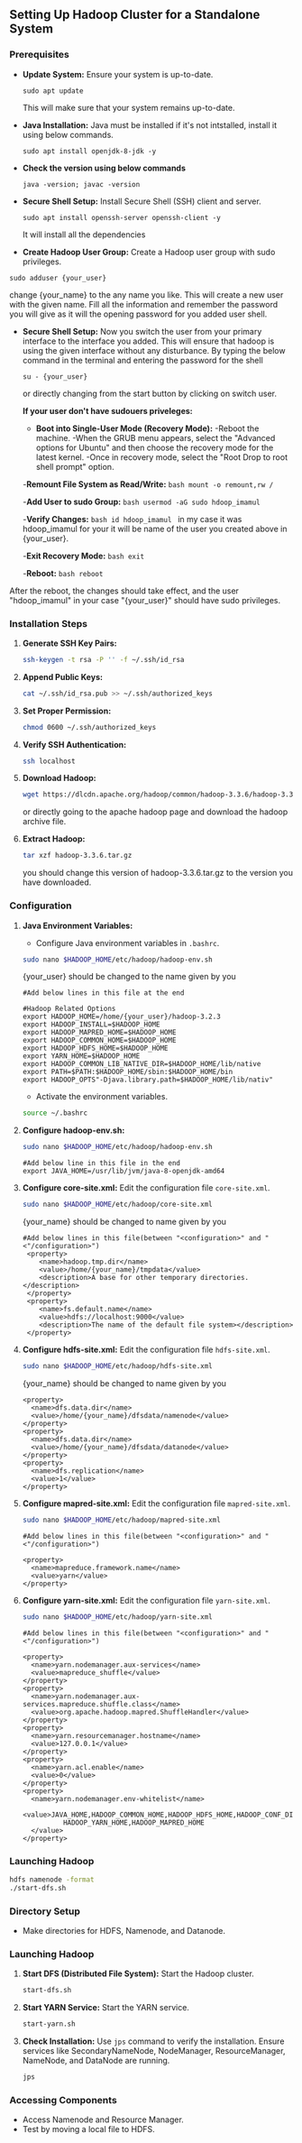 ## Setting Up Hadoop Cluster for a Standalone System

### Prerequisites
- **Update System:** Ensure your system is up-to-date.
  ```
  sudo apt update
  ```
  This will make sure that your system remains up-to-date.
  
- **Java Installation:** Java must be installed if it's not intstalled, install it using below commands.
  ```
  sudo apt install openjdk-8-jdk -y
  ```
  
- **Check the version using below commands** 
  ```
  java -version; javac -version
  ```
  
- **Secure Shell Setup:** Install Secure Shell (SSH) client and server.
  ```
  sudo apt install openssh-server openssh-client -y
  ```
  It will install all the dependencies
  
- **Create Hadoop User Group:** Create a Hadoop user group with sudo privileges.
```
sudo adduser {your_user}
```
change {your_name} to the any name you like. This will create a new user with the given name.
Fill all the information and remember the password you will give as it will the opening password for you added user shell.

- **Secure Shell Setup:** Now you switch the user from your primary interface to the interface you added.
 This will ensure that hadoop is using the given interface without any disturbance.
 By typing the below command in the terminal and entering the password for the shell
  ```
  su - {your_user}
  ```
  
  or directly changing from the start button by clicking on switch user.
  
  **If your user don't have sudouers priveleges:**
  
    - **Boot into Single-User Mode (Recovery Mode):**
        -Reboot the machine.
        -When the GRUB menu appears, select the "Advanced options for Ubuntu" and then choose the recovery mode for             the latest kernel.
        -Once in recovery mode, select the "Root Drop to root shell prompt" option.
      
    -**Remount File System as Read/Write:**
        ```bash
        mount -o remount,rw /
        ```
  
    -**Add User to sudo Group:**
        ```bash
        usermod -aG sudo hdoop_imamul
        ```
  
    -**Verify Changes:**
        ```bash
        id hdoop_imamul
        ```
    in my case it was hdoop_imamul for your it will be name of the user you created above in {your_user}.
  
    -**Exit Recovery Mode:**
        ```bash
        exit
        ```
  
    -**Reboot:**
        ```bash
        reboot
        ```
  
After the reboot, the changes should take effect, and the user "hdoop_imamul" in your case "{your_user}" should have sudo privileges.
  

### Installation Steps
1. **Generate SSH Key Pairs:**
    ```bash
    ssh-keygen -t rsa -P '' -f ~/.ssh/id_rsa
    ```

2. **Append Public Keys:**
    ```bash
    cat ~/.ssh/id_rsa.pub >> ~/.ssh/authorized_keys
    ```

3. **Set Proper Permission:**
    ```bash
    chmod 0600 ~/.ssh/authorized_keys
    ```
    
3. **Verify SSH Authentication:**
    ```bash
    ssh localhost
    ```

4. **Download Hadoop:**
    ```bash
    wget https://dlcdn.apache.org/hadoop/common/hadoop-3.3.6/hadoop-3.3.6.tar.gz
    ```
    or directly going to the apache hadoop page and download the hadoop archive file.

5. **Extract Hadoop:**
    ```bash
    tar xzf hadoop-3.3.6.tar.gz
    ```
    you should change this version of hadoop-3.3.6.tar.gz to the version you have downloaded.    

### Configuration
1. **Java Environment Variables:**
    - Configure Java environment variables in `.bashrc`.
    ```bash
    sudo nano $HADOOP_HOME/etc/hadoop/hadoop-env.sh
    ```
    {your_user} should be changed to the name given by you
    ```nano
    #Add below lines in this file at the end  

    #Hadoop Related Options
    export HADOOP_HOME=/home/{your_user}/hadoop-3.2.3
    export HADOOP_INSTALL=$HADOOP_HOME
    export HADOOP_MAPRED_HOME=$HADOOP_HOME
    export HADOOP_COMMON_HOME=$HADOOP_HOME
    export HADOOP_HDFS_HOME=$HADOOP_HOME
    export YARN_HOME=$HADOOP_HOME
    export HADOOP_COMMON_LIB_NATIVE_DIR=$HADOOP_HOME/lib/native
    export PATH=$PATH:$HADOOP_HOME/sbin:$HADOOP_HOME/bin
    export HADOOP_OPTS"-Djava.library.path=$HADOOP_HOME/lib/nativ"
    ```
    - Activate the environment variables.
     ```bash
     source ~/.bashrc
     ```

2. **Configure hadoop-env.sh:**
    ```bash
    sudo nano $HADOOP_HOME/etc/hadoop/hadoop-env.sh
    ```
    ```nano
    #Add below line in this file in the end
    export JAVA_HOME=/usr/lib/jvm/java-8-openjdk-amd64
    ```
3. **Configure core-site.xml:**
    Edit the configuration file `core-site.xml`.
    ```bash
    sudo nano $HADOOP_HOME/etc/hadoop/core-site.xml
    ```
    {your_name} should be changed to name given by you
    ```nano
    #Add below lines in this file(between "<configuration>" and "<"/configuration>")
     <property>
        <name>hadoop.tmp.dir</name>
        <value>/home/{your_name}/tmpdata</value>
        <description>A base for other temporary directories.</description>
     </property>
     <property>
        <name>fs.default.name</name>
        <value>hdfs://localhost:9000</value>
        <description>The name of the default file system></description>
     </property>
    ```

4. **Configure hdfs-site.xml:**
    Edit the configuration file `hdfs-site.xml`.
    ```bash
    sudo nano $HADOOP_HOME/etc/hadoop/hdfs-site.xml
    ```
    {your_name} should be changed to name given by you
    ```nano
    <property>
      <name>dfs.data.dir</name>
      <value>/home/{your_name}/dfsdata/namenode</value>
    </property>
    <property>
      <name>dfs.data.dir</name>
      <value>/home/{your_name}/dfsdata/datanode</value>
    </property>
    <property>
      <name>dfs.replication</name>
      <value>1</value>
    </property>
    ```
    
5. **Configure mapred-site.xml:**
    Edit the configuration file `mapred-site.xml`.
    ```bash
    sudo nano $HADOOP_HOME/etc/hadoop/mapred-site.xml
    ```
    ```nano
    #Add below lines in this file(between "<configuration>" and "<"/configuration>")

    <property>
      <name>mapreduce.framework.name</name>
      <value>yarn</value>
    </property>
    ```

8. **Configure yarn-site.xml:**
    Edit the configuration file `yarn-site.xml`.
    ```bash
    sudo nano $HADOOP_HOME/etc/hadoop/yarn-site.xml
    ```
    ```nano
    #Add below lines in this file(between "<configuration>" and "<"/configuration>")

    <property>
      <name>yarn.nodemanager.aux-services</name>
      <value>mapreduce_shuffle</value>
    </property>
    <property>
      <name>yarn.nodemanager.aux-services.mapreduce.shuffle.class</name>
      <value>org.apache.hadoop.mapred.ShuffleHandler</value>
    </property>
    <property>
      <name>yarn.resourcemanager.hostname</name>
      <value>127.0.0.1</value>
    </property>
    <property>
      <name>yarn.acl.enable</name>
      <value>0</value>
    </property>
    <property>
      <name>yarn.nodemanager.env-whitelist</name>
      <value>JAVA_HOME,HADOOP_COMMON_HOME,HADOOP_HDFS_HOME,HADOOP_CONF_DIR,CLASSPATH_PERPEND_DISTCACHE,
              HADOOP_YARN_HOME,HADOOP_MAPRED_HOME
      </value>
    </property>
    ```
### Launching Hadoop
```bash
hdfs namenode -format
./start-dfs.sh
```
### Directory Setup
- Make directories for HDFS, Namenode, and Datanode.

### Launching Hadoop
1. **Start DFS (Distributed File System):**
   Start the Hadoop cluster.
   ```bash
   start-dfs.sh
   ```
3. **Start YARN Service:**
   Start the YARN service.
   ```bash
   start-yarn.sh
   ```
5. **Check Installation:**
   Use `jps` command to verify the installation. Ensure services like SecondaryNameNode, NodeManager, ResourceManager, NameNode, and DataNode are running.
   ```bash
   jps
   ```

### Accessing Components
- Access Namenode and Resource Manager.
- Test by moving a local file to HDFS.
